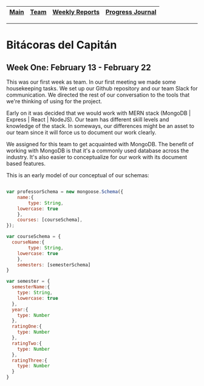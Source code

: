 [Main](../../master/README.md) | [Team](../master/blurbs/team.md) | [Weekly Reports](../master/weekly_reports/) | [Progress Journal](#)
------- | ------- | ------- | -------
---

# Bitácoras del Capitán

## Week One: February 13 - February 22

This was our first week as team. In our first meeting we made some housekeeping tasks. We set up our Github repository and our team Slack for communication. We directed the rest of our conversation to the tools that we're thinking of using for the project.

Early on it was decided that we would work with MERN stack (MongoDB | Express | React | NodeJS). Our team has different skill levels and knowledge of the stack. In someways, our differences might be an asset to our team since it will force us to document our work clearly.

We assigned for this team to get acquainted with MongoDB. The benefit of working with MongoDB is that it's a commonly used database across the industry. It's also easier to conceptualize for our work with its document based features.

This is an early model of our conceptual of our schemas:

```javascript

var professorSchema = new mongoose.Schema({
	name:{
		type: String,
    lowercase: true
	},
	courses: [courseSchema],
});

var courseSchema = {
  courseName:{
		type: String,
    lowercase: true
	},
	semesters: [semesterSchema]
}

var semester = {
  semesterName:{
    type: String,
    lowercase: true
  },
  year:{
    type: Number
  },
  ratingOne:{
    type: Number
  },
  ratingTwo:{
    type: Number
  },
  ratingThree:{
    type: Number
  }
}

```
